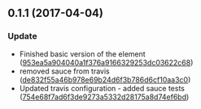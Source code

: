 <a name="0.1.1"></a>
## 0.1.1 (2017-04-04)


### Update

* Finished basic version of the element ([953ea5a904040a1f376a9166329253dc03622c68](https://github.com/advanced-rest-client/json-table/commit/953ea5a904040a1f376a9166329253dc03622c68))
* removed sauce from travis ([de832f55a46b978e69b24d6f3b786d6cf10aa3c0](https://github.com/advanced-rest-client/json-table/commit/de832f55a46b978e69b24d6f3b786d6cf10aa3c0))
* Updated travis configuration - added sauce tests ([754e68f7ad6f3de9273a5332d28175a8d74ef6bd](https://github.com/advanced-rest-client/json-table/commit/754e68f7ad6f3de9273a5332d28175a8d74ef6bd))



